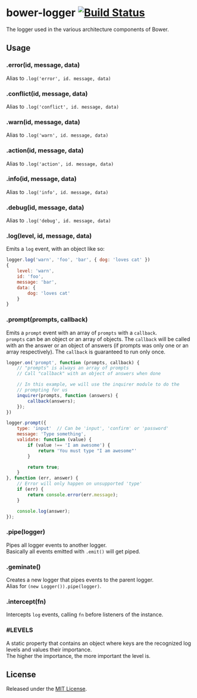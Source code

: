 # bower-logger [![Build Status](https://secure.travis-ci.org/bower/logger.png?branch=master)](http://travis-ci.org/bower/logger)

The logger used in the various architecture components of Bower.


## Usage

### .error(id, message, data)

Alias to `.log('error', id. message, data)`


### .conflict(id, message, data)

Alias to `.log('conflict', id. message, data)`


### .warn(id, message, data)

Alias to `.log('warn', id. message, data)`


### .action(id, message, data)

Alias to `.log('action', id. message, data)`


### .info(id, message, data)

Alias to `.log('info', id. message, data)`


### .debug(id, message, data)

Alias to `.log('debug', id. message, data)`


### .log(level, id, message, data)

Emits a `log` event, with an object like so:

```js
logger.log('warn', 'foo', 'bar', { dog: 'loves cat' })
{
    level: 'warn',
    id: 'foo',
    message: 'bar',
    data: {
        dog: 'loves cat'
    }
}
```


### .prompt(prompts, callback)

Emits a `prompt` event with an array of `prompts` with a `callback`.   
`prompts` can be an object or an array of objects. The `callback` will be called with an
the answer or an object of answers (if prompts was only one or an array respectively).
The `callback` is guaranteed to run only once.

```js
logger.on('prompt', function (prompts, callback) {
    // "prompts" is always an array of prompts
    // Call "callback" with an object of answers when done

    // In this example, we will use the inquirer module to do the
    // prompting for us
    inquirer(prompts, function (answers) {
        callback(answers);
    });
})

logger.prompt({
    type: 'input'  // Can be 'input', 'confirm' or 'password'
    message: 'Type something',
    validate: function (value) {
        if (value !== 'I am awesome') {
            return 'You must type "I am awesome"'
        }

        return true;
    }
}, function (err, answer) {
    // Error will only happen on unsupported 'type'
    if (err) {
        return console.error(err.message);
    }

    console.log(answer);
});


```


### .pipe(logger)

Pipes all logger events to another logger.   
Basically all events emitted with `.emit()` will get piped.


### .geminate()

Creates a new logger that pipes events to the parent logger.   
Alias for `(new Logger()).pipe(logger)`.


### .intercept(fn)

Intercepts `log` events, calling `fn` before listeners of the instance.


### #LEVELS

A static property that contains an object where keys are the recognized log levels and values their importance.   
The higher the importance, the more important the level is.


## License

Released under the [MIT License](http://www.opensource.org/licenses/mit-license.php).
